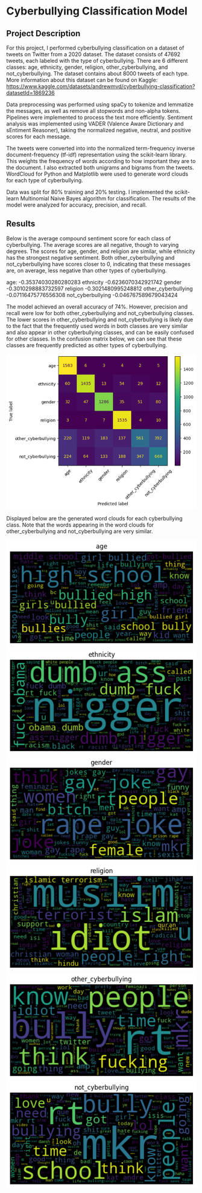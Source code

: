 # Cyberbullying Classification Model

## Project Description

For this project, I performed cyberbullying classification on a dataset of tweets on Twitter from a 2020 dataset. The dataset consists of 47692 tweets, each labeled with the type of cyberbullying. There are 6 different classes: age, ethnicity, gender, religion, other_cyberbullying, and not_cyberbullying. The dataset contains about 8000 tweets of each type. More information about this dataset can be found on Kaggle: https://www.kaggle.com/datasets/andrewmvd/cyberbullying-classification?datasetId=1869236

Data preprocessing was performed using spaCy to tokenize and lemmatize the messages, as well as remove all stopwords and non-alpha tokens. Pipelines were implemented to process the text more efficiently. Sentiment analysis was implemented using VADER (Valence Aware Dictionary and sEntiment Reasoner), taking the normalized negative, neutral, and positive scores for each message.

The tweets were converted into into the normalized term-frequency inverse document-frequency (tf-idf) representation using the scikit-learn library. This weights the frequency of words according to how important they are to the document. I also extracted both unigrams and bigrams from the tweets. WordCloud for Python and Matplotlib were used to generate word clouds for each type of cyberbullying.

Data was split for 80% training and 20% testing. I implemented the scikit-learn Multinomial Naive Bayes algorithm for classification. The results of the model were analyzed for accuracy, precision, and recall.

## Results

Below is the average compound sentiment score for each class of cyberbullying. The average scores are all negative, though to varying degrees. The scores for age, gender, and religion are similar, while ethnicity has the strongest negative sentiment. Both other_cyberbullying and not_cyberbullying have scores closer to 0, indicating that these messages are, on average, less negative than other types of cyberbullying.

age: -0.35374030280280283
ethnicity -0.6236070342921742
gender -0.3010298883732597
religion -0.3021480995248812
other_cyberbullying -0.07116475776556308
not_cyberbullying -0.046767589679043424

The model achieved an overall accuracy of 74%. However, precision and recall were low for both other_cyberbullying and not_cyberbullying classes. The lower scores in other_cyberbullying and not_cyberbullying is likely due to the fact that the frequently used words in both classes are very similar and also appear in other cyberbullying classes, and can be easily confused for other classes. In the confusion matrix below, we can see that these classes are frequently predicted as other types of cyberbullying.

![confusion matrix for cyberbullying classification model](./images/confusion_matrix.png)

Displayed below are the generated word clouds for each cyberbullying class. Note that the words appearing in the word clouds for other_cyberbullying and not_cyberbullying are very similar.

![word cloud: age](./images/word_cloud_age.png)
![word cloud: age](./images/word_cloud_ethnicity.png)
![word cloud: age](./images/word_cloud_gender.png)
![word cloud: age](./images/word_cloud_religion.png)
![word cloud: age](./images/word_cloud_other_cyberbullying.png)
![word cloud: age](./images/word_cloud_not_cyberbullying.png)
